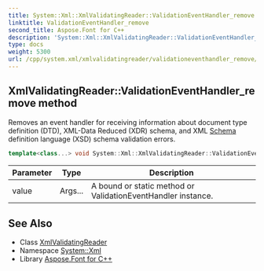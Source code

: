 ```yaml
---
title: System::Xml::XmlValidatingReader::ValidationEventHandler_remove method
linktitle: ValidationEventHandler_remove
second_title: Aspose.Font for C++
description: 'System::Xml::XmlValidatingReader::ValidationEventHandler_remove method. Removes an event handler for receiving information about document type definition (DTD), XML-Data Reduced (XDR) schema, and XML Schema definition language (XSD) schema validation errors in C++.'
type: docs
weight: 5300
url: /cpp/system.xml/xmlvalidatingreader/validationeventhandler_remove/
---
```

## XmlValidatingReader::ValidationEventHandler_remove method


Removes an event handler for receiving information about document type definition (DTD), XML-Data Reduced (XDR) schema, and XML [Schema](../../../system.xml.schema/) definition language (XSD) schema validation errors.

```cpp
template<class...> void System::Xml::XmlValidatingReader::ValidationEventHandler_remove(Args... value)
```


| Parameter | Type | Description |
| --- | --- | --- |
| value | Args... | A bound or static method or ValidationEventHandler instance. |

## See Also

* Class [XmlValidatingReader](../)
* Namespace [System::Xml](../../)
* Library [Aspose.Font for C++](../../../)

